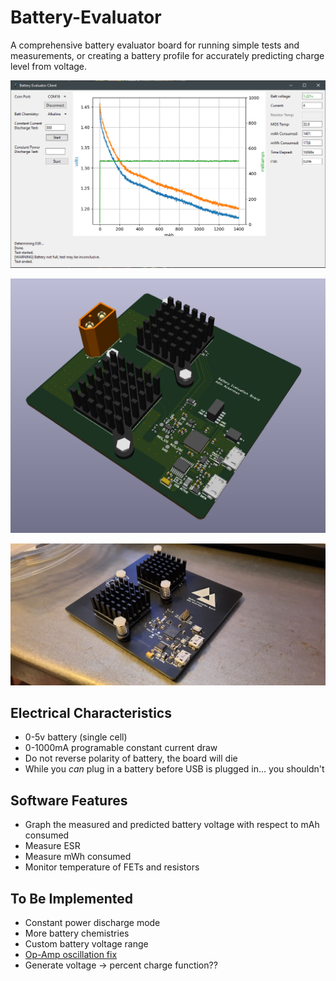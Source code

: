 # Battery-Evaluator
A comprehensive battery evaluator board for running simple tests and measurements, or creating a battery profile for accurately predicting charge level from voltage.

![](https://github.com/AdinAck/Wiki-Images/blob/main/Battery-Evaluator/gui.png?raw=true)

![](https://github.com/AdinAck/Wiki-Images/blob/main/Battery-Evaluator/3d.png?raw=true)

![](https://github.com/AdinAck/Wiki-Images/blob/main/Battery-Evaluator/real.jpg?raw=true)

## Electrical Characteristics
- 0-5v battery (single cell)
- 0-1000mA programable constant current draw
- Do not reverse polarity of battery, the board will die
- While you *can* plug in a battery before USB is plugged in... you shouldn't

## Software Features
- Graph the measured and predicted battery voltage with respect to mAh consumed
- Measure ESR
- Measure mWh consumed
- Monitor temperature of FETs and resistors

## To Be Implemented
- Constant power discharge mode
- More battery chemistries
- Custom battery voltage range
- [Op-Amp oscillation fix](https://github.com/AdinAck/Battery-Evaluator/issues/1)
- Generate voltage -> percent charge function??
